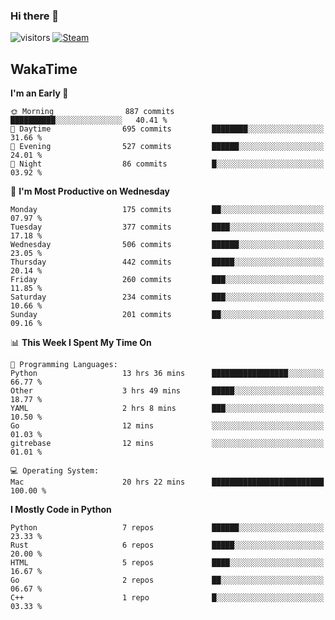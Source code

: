 ### Hi there 👋

![visitors](https://visitor-badge.glitch.me/badge?page_id=zhourunlai)
[![Steam](https://img.shields.io/badge/dynamic/json?url=https%3A%2F%2Fapi.swo.moe%2Fstats%2Fsteamgames%2F76561198285156854&query=count&color=0b1a37&label=Steam&labelColor=134375&logo=steam&suffix=+games&cacheSeconds=3600)](http://steamcommunity.com/profiles/76561198285156854)

## WakaTime
<!--START_SECTION:waka-->
**I'm an Early 🐤** 

```text
🌞 Morning                887 commits         ██████████░░░░░░░░░░░░░░░   40.41 % 
🌆 Daytime                695 commits         ████████░░░░░░░░░░░░░░░░░   31.66 % 
🌃 Evening                527 commits         ██████░░░░░░░░░░░░░░░░░░░   24.01 % 
🌙 Night                  86 commits          █░░░░░░░░░░░░░░░░░░░░░░░░   03.92 % 
```
📅 **I'm Most Productive on Wednesday** 

```text
Monday                   175 commits         ██░░░░░░░░░░░░░░░░░░░░░░░   07.97 % 
Tuesday                  377 commits         ████░░░░░░░░░░░░░░░░░░░░░   17.18 % 
Wednesday                506 commits         ██████░░░░░░░░░░░░░░░░░░░   23.05 % 
Thursday                 442 commits         █████░░░░░░░░░░░░░░░░░░░░   20.14 % 
Friday                   260 commits         ███░░░░░░░░░░░░░░░░░░░░░░   11.85 % 
Saturday                 234 commits         ███░░░░░░░░░░░░░░░░░░░░░░   10.66 % 
Sunday                   201 commits         ██░░░░░░░░░░░░░░░░░░░░░░░   09.16 % 
```


📊 **This Week I Spent My Time On** 

```text
💬 Programming Languages: 
Python                   13 hrs 36 mins      █████████████████░░░░░░░░   66.77 % 
Other                    3 hrs 49 mins       █████░░░░░░░░░░░░░░░░░░░░   18.77 % 
YAML                     2 hrs 8 mins        ███░░░░░░░░░░░░░░░░░░░░░░   10.50 % 
Go                       12 mins             ░░░░░░░░░░░░░░░░░░░░░░░░░   01.03 % 
gitrebase                12 mins             ░░░░░░░░░░░░░░░░░░░░░░░░░   01.01 % 

💻 Operating System: 
Mac                      20 hrs 22 mins      █████████████████████████   100.00 % 
```

**I Mostly Code in Python** 

```text
Python                   7 repos             ██████░░░░░░░░░░░░░░░░░░░   23.33 % 
Rust                     6 repos             █████░░░░░░░░░░░░░░░░░░░░   20.00 % 
HTML                     5 repos             ████░░░░░░░░░░░░░░░░░░░░░   16.67 % 
Go                       2 repos             ██░░░░░░░░░░░░░░░░░░░░░░░   06.67 % 
C++                      1 repo              █░░░░░░░░░░░░░░░░░░░░░░░░   03.33 % 
```




<!--END_SECTION:waka-->
